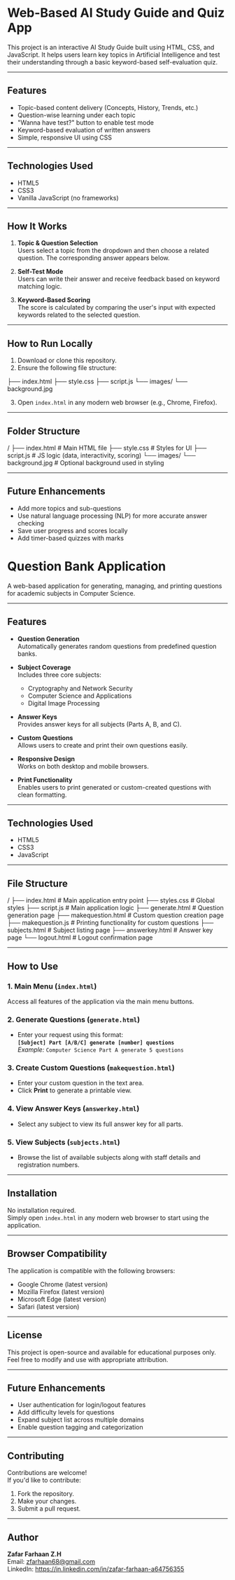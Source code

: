 # Web-Based AI Study Guide and Quiz App

This project is an interactive AI Study Guide built using HTML, CSS, and JavaScript. It helps users learn key topics in Artificial Intelligence and test their understanding through a basic keyword-based self-evaluation quiz.

---

## Features

- Topic-based content delivery (Concepts, History, Trends, etc.)
- Question-wise learning under each topic
- "Wanna have test?" button to enable test mode
- Keyword-based evaluation of written answers
- Simple, responsive UI using CSS

---

## Technologies Used

- HTML5
- CSS3
- Vanilla JavaScript (no frameworks)

---

## How It Works

1. **Topic & Question Selection**  
   Users select a topic from the dropdown and then choose a related question. The corresponding answer appears below.

2. **Self-Test Mode**  
   Users can write their answer and receive feedback based on keyword matching logic.

3. **Keyword-Based Scoring**  
   The score is calculated by comparing the user's input with expected keywords related to the selected question.

---

## How to Run Locally

1. Download or clone this repository.
2. Ensure the following file structure:

├── index.html
├── style.css
├── script.js
└── images/
└── background.jpg

3. Open `index.html` in any modern web browser (e.g., Chrome, Firefox).

---

## Folder Structure
/
├── index.html # Main HTML file
├── style.css # Styles for UI
├── script.js # JS logic (data, interactivity, scoring)
└── images/
└── background.jpg # Optional background used in styling


---

## Future Enhancements

- Add more topics and sub-questions
- Use natural language processing (NLP) for more accurate answer checking
- Save user progress and scores locally
- Add timer-based quizzes with marks

# Question Bank Application

A web-based application for generating, managing, and printing questions for academic subjects in Computer Science.

---

## Features

- **Question Generation**  
  Automatically generates random questions from predefined question banks.

- **Subject Coverage**  
  Includes three core subjects:
  - Cryptography and Network Security
  - Computer Science and Applications
  - Digital Image Processing

- **Answer Keys**  
  Provides answer keys for all subjects (Parts A, B, and C).

- **Custom Questions**  
  Allows users to create and print their own questions easily.

- **Responsive Design**  
  Works on both desktop and mobile browsers.

- **Print Functionality**  
  Enables users to print generated or custom-created questions with clean formatting.

---

## Technologies Used

- HTML5  
- CSS3  
- JavaScript

---

## File Structure

/
├── index.html # Main application entry point
├── styles.css # Global styles
├── script.js # Main application logic
├── generate.html # Question generation page
├── makequestion.html # Custom question creation page
├── makequestion.js # Printing functionality for custom questions
├── subjects.html # Subject listing page
├── answerkey.html # Answer key page
└── logout.html # Logout confirmation page


---

## How to Use

### 1. Main Menu (`index.html`)
Access all features of the application via the main menu buttons.

### 2. Generate Questions (`generate.html`)
- Enter your request using this format:  
  **`[Subject] Part [A/B/C] generate [number] questions`**  
  _Example:_ `Computer Science Part A generate 5 questions`

### 3. Create Custom Questions (`makequestion.html`)
- Enter your custom question in the text area.
- Click **Print** to generate a printable view.

### 4. View Answer Keys (`answerkey.html`)
- Select any subject to view its full answer key for all parts.

### 5. View Subjects (`subjects.html`)
- Browse the list of available subjects along with staff details and registration numbers.

---

## Installation

No installation required.  
Simply open `index.html` in any modern web browser to start using the application.

---

## Browser Compatibility

The application is compatible with the following browsers:
- Google Chrome (latest version)
- Mozilla Firefox (latest version)
- Microsoft Edge (latest version)
- Safari (latest version)

---

## License

This project is open-source and available for educational purposes only.  
Feel free to modify and use with appropriate attribution.


---

## Future Enhancements

- User authentication for login/logout features
- Add difficulty levels for questions
- Expand subject list across multiple domains
- Enable question tagging and categorization

---

## Contributing

Contributions are welcome!  
If you'd like to contribute:
1. Fork the repository.
2. Make your changes.
3. Submit a pull request.

---

## Author

**Zafar Farhaan Z.H**  
Email: zfarhaan68@gmail.com  
LinkedIn: https://in.linkedin.com/in/zafar-farhaan-a64756355


